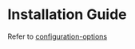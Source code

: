 # Installation Guide

Refer to [configuration-options](../../../../learn/product-and-developer-guide/discussion-forum/configuration-options/ "mention")
